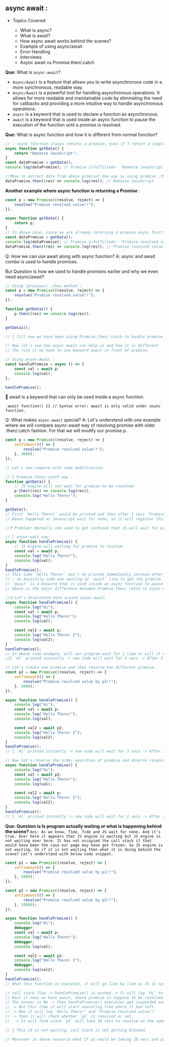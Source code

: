 ## async await :

-   Topics Covered

    -   What is async?
    -   What is await?
    -   How async await works behind the scenes?
    -   Example of using async/await
    -   Error Handling
    -   Interviews
    -   Async await vs Promise.then/.catch

**Que:** What is `async-await`?

-   `Async/Await` is a feature that allows you to write asynchronous code in a more synchronous, readable way.
-   `Async/Await` is a powerful tool for handling asynchronous operations. It allows for more readable and maintainable code by eliminating the need for callbacks and providing a more intuitive way to handle asynchronous operations.
-   `async` is a keyword that is used to declare a function as asynchronous.
-   `await` is a keyword that is used inside an async function to pause the execution of the function until a promise is resolved.

**Que:** What is async function and how it is different from normal function?

```js
// 💡 async function always returns a promise, even if I return a simple string from below function, async keyword will wrap it under Promise and then return.
async function getData() {
    return "Namaste JavaScript";
}
const dataPromise = getData();
console.log(dataPromise); // Promise {<fulfilled>: 'Namaste JavaScript'}

//❓How to extract data from above promise? One way is using promise .then
dataPromise.then((res) => console.log(res)); // Namaste JavaScript
```

**Another example where async function is returning a Promise** :

```js
const p = new Promise((resolve, reject) => {
    resolve("Promise resolved value!!");
});

async function getData() {
    return p;
}
// In above case, since we are already returning a promise async function would simply return that instead of wrapping with a new Promise.
const dataPromise = getData();
console.log(dataPromise); // Promise {<fulfilled>: 'Promise resolved value!!'}
dataPromise.then((res) => console.log(res)); // Promise resolved value!!
```

Q: How we can use await along with async function?
A: async and await combo is used to handle promises.

But Question is how we used to handle promises earlier and why we even need async/await?

```js
// Using (previous) .then method :
const p = new Promise((resolve, reject) => {
    resolve("Promise resolved value!!");
});

function getData1() {
    p.then((res) => console.log(res));
}

getData1();

// 📌 Till now we have been using Promise.then/.catch to handle promise.

// Now let's see how async await can help us and how it is different
// The rule is we have to use keyword await in front of promise.

// Using Async-Await :
const handlePromise = async () => {
    const val = await p;
    console.log(val);
};

handlePromise();
```

📌 await is a keyword that can only be used inside a async function.

` await function() {} // Syntax error: await is only valid under async function.`

Q: What makes `async-await` special?
A: Let's understand with one example where we will compare async-await way of resolving promise with older .then/.catch fashion. For that we will modify our promise p.

```js
const p = new Promise((resolve, reject) => {
    setTimeout(() => {
        resolve("Promise resolved value!!");
    }, 3000);
});

// Let's now compare with some modification:

// 📌 Promise.then/.catch way :
function getData() {
    // JS engine will not wait for promise to be resolved
    p.then((res) => console.log(res));
    console.log("Hello There!");
}

getData();
// First `Hello There!` would be printed and then after 3 secs 'Promise resolved value!!' will be printed.
// Above happened as Javascript wait for none, so it will register this promise and take this callback function and register separately, then js will move on and execute the following console and later once promise is resolved, following console will be printed.

//❓ Problem: Normally one used to get confused that JS will wait for promise to be resolved before executing following lines.

// 📌 async-wait way:
async function handlePromise() {
    // JS Engine will waiting for promise to resolve.
    const val = await p;
    console.log("Hello There!");
    console.log(val);
}
handlePromise();
// This time `Hello There!` won't be printed immediately instead after 3 secs. `Hello There!` will be printed followed by 'Promise resolved value!!'
// 💡 So basically code was waiting at `await` line to get the promise resolve before moving on to next line.
// `await` is a keyword that is used inside an async function to pause the execution of the function until a promise is resolved.
// Above is the major difference between Promise.then/.catch vs async-await

//🤓 Let's brainstorm more around async-await
async function handlePromise() {
    console.log("Hi");
    const val = await p;
    console.log("Hello There!");
    console.log(val);

    const val2 = await p;
    console.log("Hello There! 2");
    console.log(val2);
}
handlePromise();
// In above code example, will our program wait for 2 time or will it execute parallely.
//📌 `Hi` printed instantly -> now code will wait for 3 secs -> After 3 secs both promises will be resolved so ('Hello There!' 'Promise resolved value!!' 'Hello There! 2' 'Promise resolved value!!') will get printed immediately.

// Let's create one promise and then resolve two different promise.
const p2 = new Promise((resolve, reject) => {
    setTimeout(() => {
        resolve("Promise resolved value by p2!!");
    }, 2000);
});

async function handlePromise() {
    console.log("Hi");
    const val = await p;
    console.log("Hello There!");
    console.log(val);

    const val2 = await p2;
    console.log("Hello There! 2");
    console.log(val2);
}
handlePromise();
// 📌 `Hi` printed instantly -> now code will wait for 3 secs -> After 3 secs both promises will be resolved so ('Hello There!' 'Promise resolved value!!' 'Hello There! 2' 'Promise resolved value by p2!!') will get printed immediately. So even though `p2` was resolved after 2 secs it had to wait for `p` to get resolved

// Now let's reverse the order execution of promise and observe response.
async function handlePromise() {
    console.log("Hi");
    const val = await p2;
    console.log("Hello There!");
    console.log(val);

    const val2 = await p;
    console.log("Hello There! 2");
    console.log(val2);
}
handlePromise();
// 📌 `Hi` printed instantly -> now code will wait for 2 secs -> After 2 secs ('Hello There!' 'Promise resolved value by p2!!') will get printed and in the subsequent second i.e. after 3 secs ('Hello There! 2' 'Promise resolved value!!') will get printed
```

**Que: Question is Is program actually waiting or what is happening behind the scene?**
`Ans: As we know, Time, Tide and JS wait for none. And it's true. Over here it appears that JS engine is waiting but JS engine is not waiting over here. It has not occupied the call stack if that would have been the case our page may have got frozen. So JS engine is not waiting. So if it is not waiting then what it is doing behind the scene? Let's understand with below code snippet.`

```js
const p1 = new Promise((resolve, reject) => {
    setTimeout(() => {
        resolve("Promise resolved value by p1!!");
    }, 5000);
});

const p2 = new Promise((resolve, reject) => {
    setTimeout(() => {
        resolve("Promise resolved value by p2!!");
    }, 10000);
});

async function handlePromise() {
    console.log("Hi");
    debugger;
    const val = await p;
    console.log("Hello There!");
    debugger;
    console.log(val);

    const val2 = await p2;
    console.log("Hello There! 2");
    debugger;
    console.log(val2);
}
handlePromise();
// When this function is executed, it will go line by line as JS is synchronous single threaded language. Lets observe what is happening under call-stack. Above you can see we have set the break-points.

// call stack flow -> handlePromise() is pushed -> It will log `Hi` to console.
// Next it sees we have await, where promise is suppose to be resolved -> So will it wait for promise to resolve and block call stack?
// The answer is No -> thus handlePromise() execution get suspended and moved out of call stack -> So when JS sees await keyword it suspend the execution of function till promise is resolved -> So `p` will get resolved after 5 secs so handlePromise() will be pushed to call-stack again after 5 secs.
// -> But this time it will start executing from where it had left.
// -> Now it will log 'Hello There!' and 'Promise resolved value!!'
// -> then it will check whether `p2` is resolved or not.
//  -> It will find since `p2` will take 10 secs to resolve so the same above process will repeat -> execution will be suspended until promise is resolved.

// 📌 Thus JS is not waiting, call stack is not getting blocked.

// Moreover in above scenario what if p1 would be taking 10 secs and p2 5 secs -> even though p2 got resolved earlier but JS is synchronous single threaded language so it will first wait for p1 to be resolved and then will immediately execute all.
```
